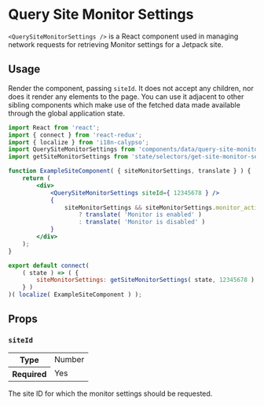 # Query Site Monitor Settings

`<QuerySiteMonitorSettings />` is a React component used in managing network requests for retrieving Monitor settings for a Jetpack site.

## Usage

Render the component, passing `siteId`. It does not accept any children, nor does it render any elements to the page. You can use it adjacent to other sibling components which make use of the fetched data made available through the global application state.

```jsx
import React from 'react';
import { connect } from 'react-redux';
import { localize } from 'i18n-calypso';
import QuerySiteMonitorSettings from 'components/data/query-site-monitor-settings';
import getSiteMonitorSettings from 'state/selectors/get-site-monitor-settings';

function ExampleSiteComponent( { siteMonitorSettings, translate } ) {
	return (
		<div>
			<QuerySiteMonitorSettings siteId={ 12345678 } />
			{
				siteMonitorSettings && siteMonitorSettings.monitor_active
					? translate( 'Monitor is enabled' )
					: translate( 'Monitor is disabled' )
			}
		</div>
	);
}

export default connect(
	( state ) => ( {
		siteMonitorSettings: getSiteMonitorSettings( state, 12345678 )
	} )
)( localize( ExampleSiteComponent ) );
```

## Props

### `siteId`

<table>
	<tr><th>Type</th><td>Number</td></tr>
	<tr><th>Required</th><td>Yes</td></tr>
</table>

The site ID for which the monitor settings should be requested.
